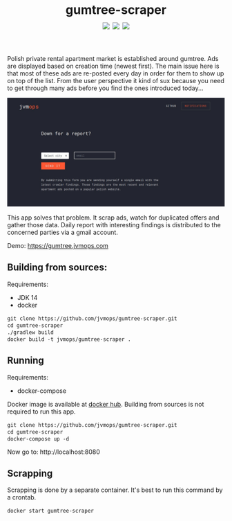 <h1 align="center">
  gumtree-scraper<br>
  <a href="https://github.com/jvmops/gumtree-scrapper/actions"><img align="center" src="https://github.com/jvmops/gumtree-scrapper/workflows/master/badge.svg"></a> 
  <a href="https://codecov.io/gh/jvmops/gumtree-scrapper"><img align="center" src="https://codecov.io/gh/jvmops/gumtree-scrapper/branch/master/graph/badge.svg"></a> 
  <a href="https://github.com/jvmops/gumtree-scrapper/blob/master/LICENSE"><img align="center" src="https://img.shields.io/github/license/jvmops/gumtree-scrapper.svg"></a>
  <br><br>
</h1>

Polish private rental apartment market is established around gumtree. Ads are displayed based on creation time (newest first). The main issue here is that most of these ads are re-posted every day in order for them to show up on top of the list. From the user perspective it kind of sux because you need to get through many ads before you find the ones introduced today...

![screenshot of the home page](screenshot.jpg)

This app solves that problem. It scrap ads, watch for duplicated offers and gather those data. Daily report with interesting findings is distributed to the concerned parties via a gmail account.

Demo: https://gumtree.jvmops.com

## Building from sources:
Requirements:
- JDK 14
- docker

```
git clone https://github.com/jvmops/gumtree-scraper.git
cd gumtree-scraper
./gradlew build
docker build -t jvmops/gumtree-scraper .
```

## Running
Requirements:
- docker-compose

Docker image is available at [docker hub](https://hub.docker.com/r/jvmops/gumtree-scrapper). Building from sources is not required to run this app.
```
git clone https://github.com/jvmops/gumtree-scraper.git
cd gumtree-scraper
docker-compose up -d
```
Now go to: http://localhost:8080

## Scrapping
Scrapping is done by a separate container. It's best to run this command by a crontab.
```
docker start gumtree-scraper
```
